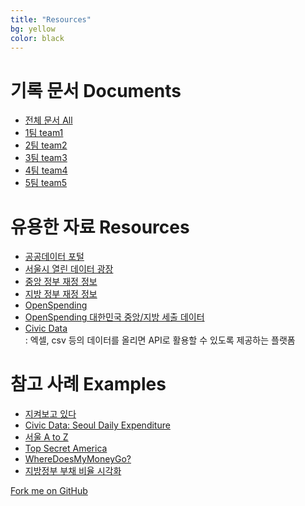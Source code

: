 ```yaml
---
title: "Resources"
bg: yellow
color: black
---
```



# 기록 문서 Documents

- [전체 문서 All](http://bit.ly/codeacross-2015-seoul-all)
- [1팀 team1](http://bit.ly/codeacross-2015-seoul-1)
- [2팀 team2](http://bit.ly/codeacross-2015-seoul-2)
- [3팀 team3](http://bit.ly/codeacross-2015-seoul-3)
- [4팀 team4](http://bit.ly/codeacross-2015-seoul-4)
- [5팀 team5](http://bit.ly/codeacross-2015-seoul-5)

# 유용한 자료 Resources

- [공공데이터 포털](http://data.go.kr)
- [서울시 열린 데이터 광장](http://data.seoul.go.kr)
- [중앙 정부 재정 정보](http://www.digitalbrain.go.kr)
- [지방 정부 재정 정보](http://lofin.mogaha.go.kr)
- [OpenSpending](http://openspending.org/)
- [OpenSpending 대한민국 중앙/지방 세출 데이터](https://openspending.org/datasets?territories=KR)
- [Civic Data](http://www.civicdata.com)<br>
  : 엑셀, csv 등의 데이터를 올리면 API로 활용할 수 있도록 제공하는 플랫폼

# 참고 사례 Examples

- [지켜보고 있다](http://runtogether.me/jq/)
- [Civic Data: Seoul Daily Expenditure](http://randomwalks.org/public_lab/randomwalkshome/city-data-_-seoul-daily-expenditure/)
- [서울 A to Z](http://seoulaz.codenamu.org/)
- [Top Secret America](http://projects.washingtonpost.com/top-secret-america/)
- [WhereDoesMyMoneyGo?](http://wheredoesmymoneygo.kr/)
- [지방정부 부채 비율 시각화](http://interactive.newsjel.ly/election2014)

<span id="forkongithub">
  <a href="{{ site.source_link }}" class="bg-black">
    Fork me on GitHub
  </a>
</span>
